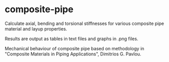 # composite-pipe
Calculate axial, bending and torsional stiffnesses for various composite pipe material and layup properties.

Results are output as tables in text files and graphs in .png files.

Mechanical behaviour of composite pipe based on methodology in "Composite Materials in Piping Applications", Dimitrios G. Pavlou.
